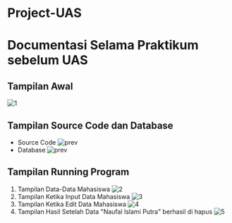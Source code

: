 # Project-UAS
# Documentasi Selama Praktikum sebelum UAS

## Tampilan Awal

![1](https://github.com/algzl17/Project-UAS/blob/master/Screenshot/1.png)

## Tampilan Source Code dan Database
- Source Code
![prev](https://github.com/algzl17/Project-UAS/blob/master/Screenshot/7.png)
- Database
![prev](https://github.com/algzl17/Project-UAS/blob/master/Screenshot/2.png)

## Tampilan Running Program

1. Tampilan Data-Data Mahasiswa
![2](https://github.com/algzl17/Project-UAS/blob/master/Screenshot/3.png) <br>
2. Tampilan Ketika Input Data Mahasiswa
![3](https://github.com/algzl17/Project-UAS/blob/master/Screenshot/4.png)<br>
3. Tampilan Ketika Edit Data Mahasiswa
![4](https://github.com/algzl17/Project-UAS/blob/master/Screenshot/5.png)<br>
4. Tampilan Hasil Setelah Data "Naufal Islami Putra" berhasil di hapus
![5](https://github.com/algzl17/Project-UAS/blob/master/Screenshot/6.png)<br>

